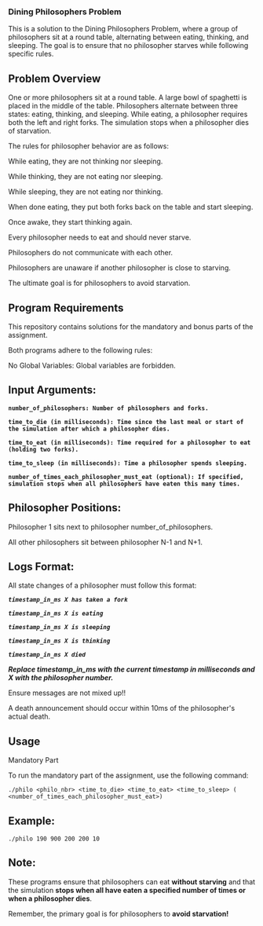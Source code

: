 ### Dining Philosophers Problem

This is a solution to the Dining Philosophers Problem, where a group of philosophers sit at a round table, alternating between eating, thinking, and sleeping. The goal is to ensure that no philosopher starves while following specific rules.

## Problem Overview

One or more philosophers sit at a round table.
A large bowl of spaghetti is placed in the middle of the table.
Philosophers alternate between three states: eating, thinking, and sleeping.
While eating, a philosopher requires both the left and right forks.
The simulation stops when a philosopher dies of starvation.

The rules for philosopher behavior are as follows:

While eating, they are not thinking nor sleeping.

While thinking, they are not eating nor sleeping.

While sleeping, they are not eating nor thinking.

When done eating, they put both forks back on the table and start sleeping.

Once awake, they start thinking again.

Every philosopher needs to eat and should never starve.

Philosophers do not communicate with each other.

Philosophers are unaware if another philosopher is close to starving.

The ultimate goal is for philosophers to avoid starvation.

## Program Requirements
This repository contains solutions for the mandatory and bonus parts of the assignment.

Both programs adhere to the following rules:

No Global Variables: Global variables are forbidden.

## Input Arguments:

**```number_of_philosophers: Number of philosophers and forks.```**

**```time_to_die (in milliseconds): Time since the last meal or start of the simulation after which a philosopher dies.```**

**```time_to_eat (in milliseconds): Time required for a philosopher to eat (holding two forks).```**

**```time_to_sleep (in milliseconds): Time a philosopher spends sleeping.```**

**```number_of_times_each_philosopher_must_eat (optional): If specified, simulation stops when all philosophers have eaten this many times.```**

## Philosopher Positions:

Philosopher 1 sits next to philosopher number_of_philosophers.

All other philosophers sit between philosopher N-1 and N+1.
## Logs Format:

All state changes of a philosopher must follow this format:

***```timestamp_in_ms X has taken a fork```***

***```timestamp_in_ms X is eating```***

***```timestamp_in_ms X is sleeping```***

***```timestamp_in_ms X is thinking```***

***```timestamp_in_ms X died```***

***Replace timestamp_in_ms with the current timestamp in milliseconds and X with the philosopher number.***

Ensure messages are not mixed up!!

A death announcement should occur within 10ms of the philosopher's actual death.

## Usage

Mandatory Part

To run the mandatory part of the assignment, use the following command:

```./philo <philo_nbr> <time_to_die> <time_to_eat> <time_to_sleep> ( <number_of_times_each_philosopher_must_eat>)```

## Example:

```./philo 190 900 200 200 10```

## Note:
These programs ensure that philosophers can eat **without starving** and that the simulation **stops when all have eaten a specified number of times or when a philosopher dies**.

Remember, the primary goal is for philosophers to **avoid starvation!**
